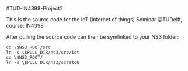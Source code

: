 #TUD-IN4398-Project2

This is the source code for the IoT (Internet of things) Seminar
@TUDelft, course: IN4398

After pulling the source code can then be symlinked to your NS3 folder:

````
cd \$NS3_ROOT/src
ln -s \$PULL_DIR/ns3/src/iot
cd \$NS3_ROOT/
ln -s \$PULL_DIR/ns3/scratch
````

